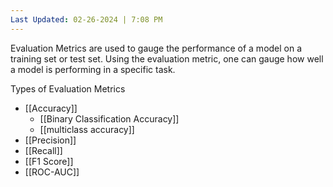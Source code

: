```yaml
---
Last Updated: 02-26-2024 | 7:08 PM
---
```

Evaluation Metrics are used to gauge the performance of a model on a training set or test set. Using the evaluation metric, one can gauge how well a model is performing in a specific task.

Types of Evaluation Metrics
- [[Accuracy]]
	- [[Binary Classification Accuracy]]
	- [[multiclass accuracy]]
- [[Precision]]
- [[Recall]]
- [[F1 Score]]
- [[ROC-AUC]]